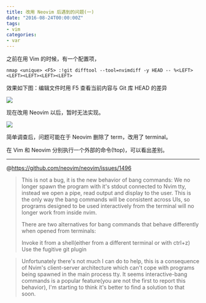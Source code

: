 ```yaml
---
title: 改用 Neovim 后遇到的问题(一)
date: "2016-08-24T00:00:00Z"
tags:
- vim
categories:
- var
---
```


之前在用 Vim 的时候，有一个配置项，

    nmap <unique> <F5> :!git difftool --tool=nvimdiff -y HEAD -- %<LEFT><LEFT><LEFT><LEFT><LEFT>

效果如下图：编辑文件时用 F5 查看当前内容与 Git 库 HEAD 的差异

![](http://du1ab.one/images/2016/vim.gif)

现在改用 Neovim 以后，暂时无法实现。

![](http://du1ab.one/images/2016/nvim.gif)

简单调查后，问题可能在于 Neovim 删除了 term，改用了 terminal。

在 Vim 和 Neovim 分别执行一个外部的命令(!top)，可以看出差别。

---

@https://github.com/neovim/neovim/issues/1496
> This is not a bug, it is the new behavior of bang commands: We no longer spawn the program with it's stdout connected to Nvim tty, instead we open a pipe, read output and display to the user. This is the only way the bang commands will be consistent across UIs, so programs designed to be used interactively from the terminal will no longer work from inside nvim.
> 
> There are two alternatives for bang commands that behave differently when opened from terminals:
> 
> Invoke it from a shell(either from a different terminal or with ctrl+z)
> Use the fugitive git plugin

> Unfortunately there's not much I can do to help, this is a consequence of Nvim's client-server architecture which can't cope with programs being spawned in the main process tty.
> It seems interactive-bang commands is a popular feature(you are not the first to report this behavior), I'm starting to think it's better to find a solution to that soon.

